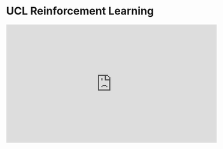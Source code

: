 # UCL Reinforcement Learning

<iframe width="560" height="315" src="https://www.youtube.com/embed/videoseries?list=PLqYmG7hTraZDVH599EItlEWsUOsJbAodm" title="YouTube video player" frameborder="0" allow="accelerometer; autoplay; clipboard-write; encrypted-media; gyroscope; picture-in-picture" allowfullscreen></iframe>

<!-- ![type:video](https://www.youtube.com/embed/TCCjZe0y4Qc)

![type:video](https://www.youtube.com/embed/aQJP3Z2Ho8U)

![type:video](https://www.youtube.com/embed/zSOMeug_i_M)

![type:video](https://www.youtube.com/embed/XpbLq7rIJAA)

![type:video](https://www.youtube.com/embed/eaWfWoVUTEw)

![type:video](https://www.youtube.com/embed/t9uf9cuogBo)

![type:video](https://www.youtube.com/embed/ook46h2Jfb4)

![type:video](https://www.youtube.com/embed/FKl8kM4finE)

![type:video](https://www.youtube.com/embed/y3oqOjHilio)

![type:video](https://www.youtube.com/embed/AJejcug2brU)

![type:video](https://www.youtube.com/embed/u84MFu1nG4g)

![type:video](https://www.youtube.com/embed/cVzvNZOBaJ4)

![type:video](https://www.youtube.com/embed/siDtNqlPoLk) -->
